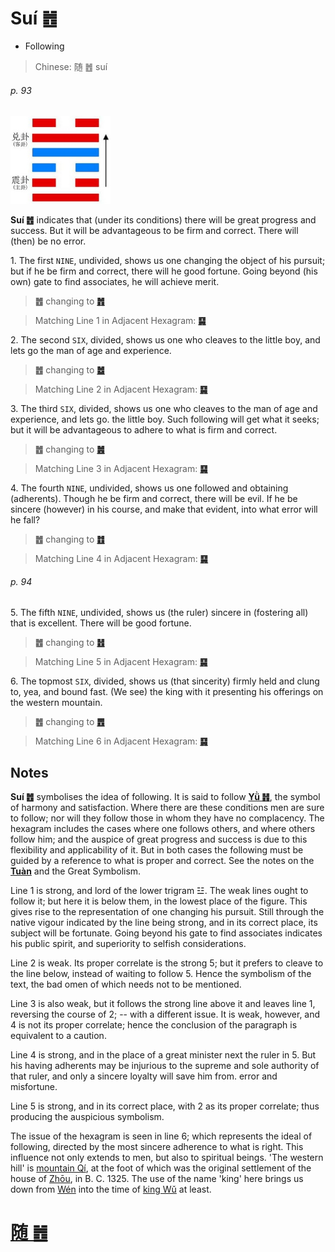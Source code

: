 # Suí ䷐

* Following

> Chinese: 随 ䷐ suí

###### p. 93

<img src="shapes/17.10.jpg" width="160" alt="随">

**Suí ䷐** indicates that (under its conditions) there will be great progress and success. But it will be advantageous to be firm and correct. There will (then) be no error.

1.<a name="17.1"></a> The first `NINE`, undivided, shows us one changing the object of his pursuit; but if he be firm and correct, there will he good fortune. Going beyond (his own) gate to find associates, he will achieve merit.

> **䷐** changing to [**䷬**](e89083cui.md)

> Matching Line 1 in Adjacent Hexagram: [**䷑**](e89b8agu.md#18.1)

2.<a name="17.2"></a> The second `SIX`, divided, shows us one who cleaves to the little boy, and lets go the man of age and experience.

> **䷐** changing to [**䷹**](e58591dui.md)

> Matching Line 2 in Adjacent Hexagram: [**䷑**](e89b8agu.md#18.2)

3.<a name="17.3"></a> The third `SIX`, divided, shows us one who cleaves to the man of age and experience, and lets go. the little boy. Such following will get what it seeks; but it will be advantageous to adhere to what is firm and correct.

> **䷐** changing to [**䷰**](e99da9ge.md)

> Matching Line 3 in Adjacent Hexagram: [**䷑**](e89b8agu.md#18.3)

4.<a name="17.4"></a> The fourth `NINE`, undivided, shows us one followed and obtaining (adherents). Though he be firm and correct, there will be evil. If he be sincere (however) in his course, and make that evident, into what error will he fall?

> **䷐** changing to [**䷂**](e5b1afzhun.md)

> Matching Line 4 in Adjacent Hexagram: [**䷑**](e89b8agu.md#18.4)

###### p. 94

5.<a name="17.5"></a> The fifth `NINE`, undivided, shows us (the ruler) sincere in (fostering all) that is excellent. There will be good fortune.

> **䷐** changing to [**䷲**](e99c87zhen.md)

> Matching Line 5 in Adjacent Hexagram: [**䷑**](e89b8agu.md#18.5)

6.<a name="17.6"></a> The topmost `SIX`, divided, shows us (that sincerity) firmly held and clung to, yea, and bound fast. (We see) the king with it presenting his offerings on the western mountain.

> **䷐** changing to [**䷘**](e697a0e5a684wuwang.md)

> Matching Line 6 in Adjacent Hexagram: [**䷑**](e89b8agu.md#18.6)

## Notes

**Suí ䷐** symbolises the idea of following. It is said to follow [**Yǜ ䷏**](e8b1abyu.md), the symbol of harmony and satisfaction.
Where there are these conditions men are sure to follow; nor will they follow those in whom they have no complacency.
The hexagram includes the cases where one follows others, and where others follow him;
and the auspice of great progress and success is due to this flexibility and applicability of it.
But in both cases the following must be guided by a reference to what is proper and correct. See the notes on the [**Tuàn**](https://en.wikipedia.org/wiki/Ten_Wings) and the Great Symbolism.

Line 1 is strong, and lord of the lower trigram ☳. The weak lines ought to follow it; but here it is below them, in the lowest place of the figure. This gives rise to the representation of one changing his pursuit. Still through the native vigour indicated by the line being strong, and in its correct place, its subject will be fortunate. Going beyond his gate to find associates indicates his public spirit, and superiority to selfish considerations.

Line 2 is weak. Its proper correlate is the strong 5; but it prefers to cleave to the line below, instead of waiting to follow 5. Hence the symbolism of the text, the bad omen of which needs not to be mentioned.

Line 3 is also weak, but it follows the strong line above it and leaves line 1, reversing the course of 2; -- with a different issue. It is weak, however, and 4 is not its proper correlate; hence the conclusion of the paragraph is equivalent to a caution.

Line 4 is strong, and in the place of a great minister next the ruler in 5. But his having adherents may be injurious to the supreme and sole authority of that ruler, and only a sincere loyalty will save him from. error and misfortune.

Line 5 is strong, and in its correct place, with 2 as its proper correlate; thus producing the auspicious symbolism.

The issue of the hexagram is seen in line 6; which represents the ideal of following, directed by the most sincere adherence to what is right. This influence not only extends to men, but also to spiritual beings. 'The western hill' is [mountain Qí](https://en.wikipedia.org/wiki/Qishan_County), at the foot of which was the original settlement of the house of [Zhōu](https://en.wikipedia.org/wiki/Zhou_dynasty), in B. C. 1325. The use of the name 'king' here brings us down from [Wén](https://en.wikipedia.org/wiki/King_Wen_of_Zhou) into the time of [king Wǔ](https://en.wikipedia.org/wiki/King_Wu_of_Zhou) at least.

# [随 ䷐](e99a8fsui_cn.md)
